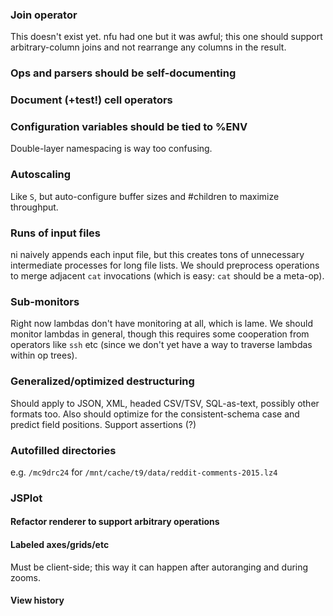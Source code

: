 ### Join operator
This doesn't exist yet. nfu had one but it was awful; this one should support
arbitrary-column joins and not rearrange any columns in the result.

### Ops and parsers should be self-documenting

### Document (+test!) cell operators

### Configuration variables should be tied to %ENV
Double-layer namespacing is way too confusing.

### Autoscaling
Like `S`, but auto-configure buffer sizes and #children to maximize throughput.

### Runs of input files
ni naively appends each input file, but this creates tons of unnecessary
intermediate processes for long file lists. We should preprocess operations to
merge adjacent `cat` invocations (which is easy: `cat` should be a meta-op).

### Sub-monitors
Right now lambdas don't have monitoring at all, which is lame. We should
monitor lambdas in general, though this requires some cooperation from
operators like `ssh` etc (since we don't yet have a way to traverse lambdas
within op trees).

### Generalized/optimized destructuring
Should apply to JSON, XML, headed CSV/TSV, SQL-as-text, possibly other formats
too. Also should optimize for the consistent-schema case and predict field
positions. Support assertions (?)

### Autofilled directories
e.g. `/mc9drc24` for `/mnt/cache/t9/data/reddit-comments-2015.lz4`

### JSPlot
#### Refactor renderer to support arbitrary operations
#### Labeled axes/grids/etc
Must be client-side; this way it can happen after autoranging and during zooms.

#### View history
